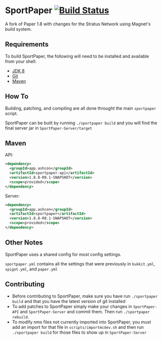 # SportPaper [![Build Status](https://travis-ci.org/Electroid/SportPaper.png?branch=master)](https://travis-ci.org/Electroid/SportPaper)

A fork of Paper 1.8 with changes for the Stratus Network using Magnet's build system.

Requirements
------------

To build SportPaper, the following will need to be installed and available from your shell:

* [JDK 8](http://www.oracle.com/technetwork/java/javase/downloads/jdk8-downloads-2133151.html)
* [Git](https://git-scm.com)
* [Maven](https://maven.apache.org)

How To
------

Building, patching, and compiling are all done throught the main `sportpaper` script.

SportPaper can be built by running `./sportpaper build`  and you will find the final server jar in `SportPaper-Server/target`

Maven
-----------
API:
```xml
<dependency>
  <groupId>app.ashcon</groupId>
  <artifactId>sportpaper-api</artifactId>
  <version>1.8.8-R0.1-SNAPSHOT</version>
  <scope>provided</scope>
</dependency>
```
Server:
```xml
<dependency>
  <groupId>app.ashcon</groupId>
  <artifactId>sportpaper</artifactId>
  <version>1.8.8-R0.1-SNAPSHOT</version>
  <scope>provided</scope>
</dependency>
```

Other Notes
-----------

SportPaper uses a shared config for most config settings.
 
 `sportpaper.yml` contains all the settings that were previously in `bukkit.yml`, `spigot.yml`, and `paper.yml`

Contributing
------------

* Before contributing to SportPaper, make sure you have run `./sportpaper build` and that you have the latest version of git installed
* To add patches to SportPaper simply make your changes in `SportPaper-API` and `SportPaper-Server` and commit them. Then run `./sportpaper rebuild`.
* To modify nms files not currently imported into SportPaper, you must add an import for that file in `scripts/importmcdev.sh` and then run `./sportpaper build` for those files to show up in `SportPaper-Server`
